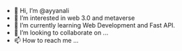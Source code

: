 - 👋 Hi, I’m @ayyanali
- 👀 I’m interested in web 3.0 and metaverse
- 🌱 I’m currently learning Web Development and Fast API.
- 💞️ I’m looking to collaborate on ...
- 📫 How to reach me ...

<!---
ayyanali119/ayyanali119 is a ✨ special ✨ repository because its `README.md` (this file) appears on your GitHub profile.
You can click the Preview link to take a look at your changes.
--->
